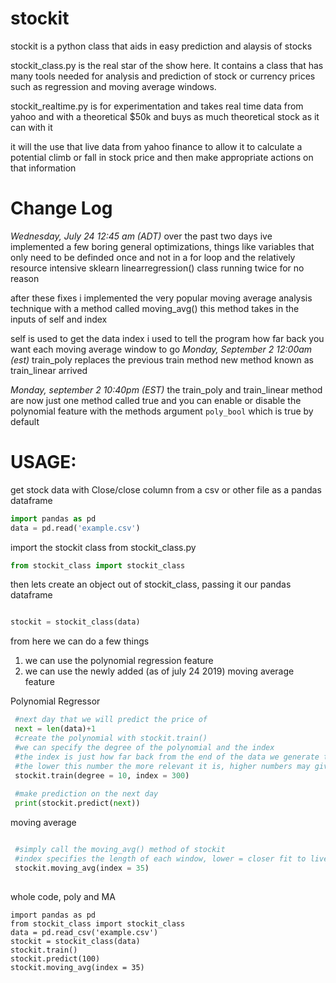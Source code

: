 # stockit

stockit is a python class that aids in easy prediction and alaysis of stocks

stockit_class.py is the real star of the show here.  It contains a class that has many tools needed for analysis and prediction of stock or currency prices such as regression and moving average windows.
 
stockit_realtime.py is for experimentation and takes real time data from yahoo and with a theoretical $50k and buys as much theoretical stock as it can with it 

it will the use that live data from yahoo finance to allow it to calculate a potential climb or fall in stock price and then make appropriate actions on that information


# Change Log

<i>Wednesday, July 24 12:45 am (ADT)</i>
over the past two days ive implemented a few boring general optimizations, things like variables that only need to be definded once and not in a for loop and the relatively resource intensive sklearn linearregression() class running twice for no reason 

after these fixes i implemented the very popular moving average analysis technique with a method called moving_avg()
this method takes in the inputs of self and index

self is used to get the data 
index i used to tell the program how far back you want each moving average window to go 
<i>Monday, September 2 12:00am (est)</i>
train_poly replaces the previous train method 
new method known as train_linear arrived 

<i>Monday, september 2 10:40pm (EST)</i>
the train_poly and train_linear method are now just one method called true and you can enable
or disable the polynomial feature with the methods argument ``` poly_bool ``` which is true by default

# USAGE:

get stock data with Close/close column from a csv or other file as a pandas dataframe
```python
import pandas as pd 
data = pd.read('example.csv')
```
import the stockit class from stockit_class.py
```python
from stockit_class import stockit_class
```

then lets create an object out of stockit_class, passing it our pandas dataframe

```python

stockit = stockit_class(data)

```

from here we can do a few things 

1. we can use the polynomial regression feature 
2. we can use the newly added (as of july 24 2019) moving average feature 

Polynomial Regressor
```python
 #next day that we will predict the price of 
 next = len(data)+1
 #create the polynomial with stockit.train()
 #we can specify the degree of the polynomial and the index
 #the index is just how far back from the end of the data we generate the polynomial from
 #the lower this number the more relevant it is, higher numbers may give you a better picture, dont specify or pass 0 for the entire set
 stockit.train(degree = 10, index = 300)
 
 #make prediction on the next day 
 print(stockit.predict(next))

```

moving average
```python

 #simply call the moving_avg() method of stockit
 #index specifies the length of each window, lower = closer fit to live data, higher = smoother line, your choice
 stockit.moving_avg(index = 35)
 
```

whole code, poly and MA

```
import pandas as pd 
from stockit_class import stockit_class
data = pd.read_csv('example.csv')
stockit = stockit_class(data)
stockit.train()
stockit.predict(100)
stockit.moving_avg(index = 35)

```
